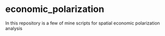 # economic_polarization
In this repository is a few of mine scripts for spatial economic polarization analysis
